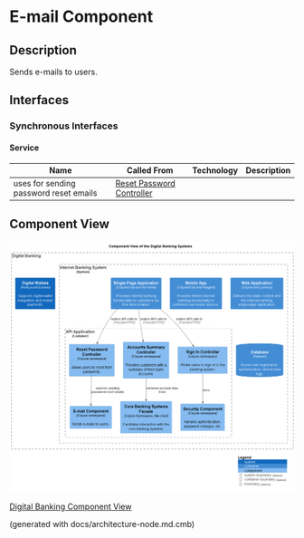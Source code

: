 # E-mail Component
## Description
Sends e-mails to users.


## Interfaces

### Synchronous Interfaces

#### Service
| Name | Called From | Technology | Description |
|---|---|---|---|
| uses for sending password reset emails | [Reset Password Controller](../../mybank/digital-banking/reset-password-controller.md) |  |  |

## Component View
![Component View of the Digital Banking Systems](../../mybank/digital-banking/component-view.png)

[Digital Banking Component View](../../mybank/digital-banking/component-view.md)


(generated with docs/architecture-node.md.cmb)
